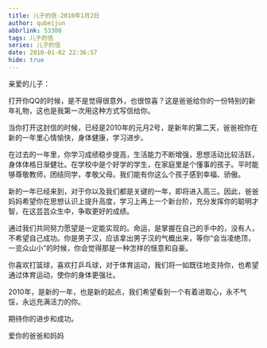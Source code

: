 ```yaml
---
title: 儿子的信-2010年1月2日
author: qubeijun
abbrlink: 53308
tags: 儿子的信
series: 儿子的信
date: 2010-01-02 22:36:57
hide: true
---
```

亲爱的儿子：

打开你QQ的时候，是不是觉得很意外，也很惊喜？这是爸爸给你的一份特别的新年礼物，这也是我第一次用这种方式写信给你。

当你打开这封信的时候，已经是2010年的元月2号，是新年的第二天，爸爸祝你在新的一年里心情愉快，身体健康，学习进步。

在过去的一年里，你学习成绩稳步提高，生活能力不断增强，思想活动比较活跃，身体体格日渐健壮。在学校中是个好学的学生，在家庭里是个懂事的孩子。平时能够尊敬教师，团结同学，孝敬父母。我们能有你这么个孩子感到幸福、骄傲。

新的一年已经来到，对于你以及我们都是关键的一年，即将进入高三。因此，爸爸妈妈希望你在思想认识上提升高度，学习上再上一个新台阶，充分发挥你的聪明才智，在这芸芸众生中，争取更好的成绩。

通过我们共同努力愿望是一定能实现的。命运，是掌握在自己的手中的，没有人，不希望自己成功。你是男子汉，应该拿出男子汉的气概出来，等你“会当凌绝顶，一览众山小”的时候，你会觉得那是一种怎样的惬意和自豪。

你喜欢打篮球，喜欢打乒乓球，对于体育运动，我们将一如既往地支持你，也希望通过体育运动，使你的身体更强壮。

2010年，是新的一年，也是新的起点，我们希望看到一个有着进取心，永不气馁，永远充满活力的你。

期待你的进步和成功。

爱你的爸爸和妈妈